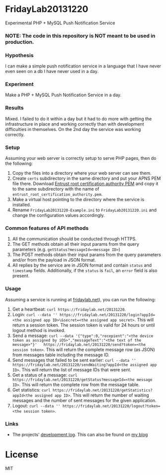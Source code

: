 FridayLab20131220
=================

Experimental PHP + MySQL Push Notification Service

### NOTE: The code in this repository is **NOT** meant to be used in production.

### Hypothesis
I can make a simple push notification service in a language that I have never even seen on a db I have never used in a day.

### Experiment
Make a PHP + MySQL Push Notification Service in a day.

### Results
Mixed. I failed to do it within a day but it had to do more with getting the infrastructure in place and working correctly than with development difficulties in themselves. On the 2nd day the service was working correctly.

### Setup
Assuming your web server is correctly setup to serve PHP pages, then do the following:
 1. Copy the files into a directory where your web server can see them.
 2. Create `certs` subdirectory in the same directory and put your APNS PEM file there. Download [Entrust root certification authority PEM](https://www.entrust.net/downloads/binary/entrust_2048_ca.cer) and copy it to the same subdirectory with the name of `entrust_root_certification_authority.pem`.
 3. Make a virtual host pointing to the directory where the service is installed.
 4. Rename `FridayLab20131220-Example.ini` to `FridayLab20131220.ini` and change the configuration values accordingly.

### Common features of API methods
 1. All the communication should be conducted through HTTPS.
 2. The GET methods obtain all their input params from the query parameters (e.g. `getStatus?messageId=<message ID>`)
 3. The POST methods obtain their input params from the query parameters and/or from the payload in JSON format.
 4. All replies by the service are in JSON format and contain `status` and `timestamp` fields. Additionally, if the `status` is `fail`, an `error` field is also present.

### Usage
Assuming a service is running at [fridaylab.net](http://fridaylab.net)), you can run the following:
 1. Get a heartbeat: `curl https://fridaylab.net/20131220`.
 2. Login: `curl --data '' https://fridaylab.net/20131220/login?appId=<the assigned app ID>\&secret=<the assigned app secret>`. This will return a session token. The session token is valid for 24 hours or until logout method is invoked.
 3. Send a message: `curl --data '{"type":0,"recepient":"<the device token as assigned by iOS>","messageText":"<the text of the message>"}'   https://fridaylab.net/20131220/send?token=<the session token>`. This will return the complete message row (as JSON) from messages table including the message ID.
 4. Send messages that failed to be sent earlier: `curl --data '' https://fridaylab.net/20131220/sendWaiting?appId<the assigned app ID>`. This will return the list of message IDs that were sent.
 5. Get a status of a message: `curl https://fridaylab.net/20131220/getStatus?messageId=<the message ID>`. This will return the complete row from the message table.
 6. Get statistics: `curl https://fridaylab.net/20131220/getStatistics?appId<the assigned app ID>`. This will return the number of waiting messages and the number of sent messages for the given application.
 7. Logout: `curl --data '' https://fridaylab.net/20131220/logout?token=<the session token>`.

### Links
 * The projects' [development log](DevLog.md). This can also be found on [my blog](http://www.softwaremarbles.com/people/ivan-erceg/blog)

License
=======
MIT
